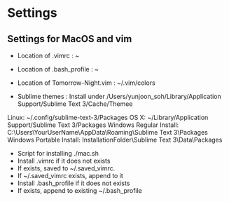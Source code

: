 # Settings
## Settings for MacOS and vim
* Location of .vimrc
: ~

* Location of .bash\_profile
: ~

* Location of Tomorrow-Night.vim
: ~/.vim/colors

* Sublime themes
: Install under /Users/yunjoon\_soh/Library/Application Support/Sublime Text 3/Cache/Themee

Linux: ~/.config/sublime-text-3/Packages
OS X: ~/Library/Application Support/Sublime Text 3/Packages
Windows Regular Install: C:\Users\YourUserName\AppData\Roaming\Sublime Text 3\Packages
Windows Portable Install: InstallationFolder\Sublime Text 3\Data\Packages

* Script for installing
./mac.sh
 * Install .vimrc if it does not exists
  * If exists, saved to ~/.saved\_vimrc.
  * If ~/.saved\_vimrc exists, append to it
 * Install .bash\_profile if it does not exists
  * If exists, append to existing ~/.bash\_profile 

